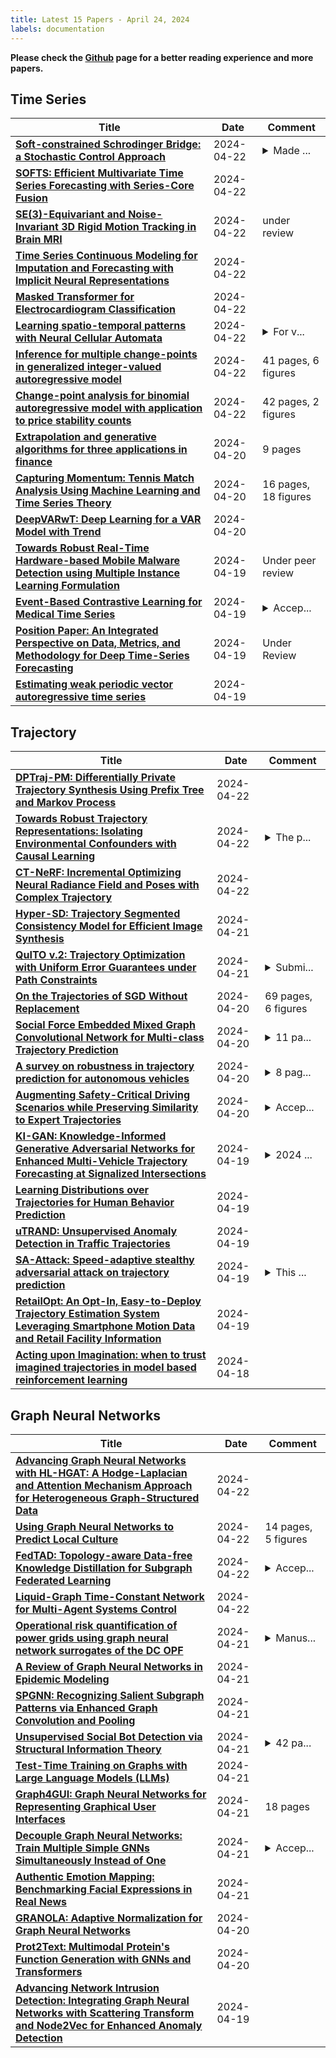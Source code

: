 ```yaml
---
title: Latest 15 Papers - April 24, 2024
labels: documentation
---
```

**Please check the [Github](https://github.com/zezhishao/MTS_Daily_ArXiv) page for a better reading experience and more papers.**

## Time Series
| **Title** | **Date** | **Comment** |
| --- | --- | --- |
| **[Soft-constrained Schrodinger Bridge: a Stochastic Control Approach](http://arxiv.org/abs/2403.01717v2)** | 2024-04-22 | <details><summary>Made ...</summary><p>Made minor changes about the references. 38 pages, 7 figures. Accepted by AISTATS 2024</p></details> |
| **[SOFTS: Efficient Multivariate Time Series Forecasting with Series-Core Fusion](http://arxiv.org/abs/2404.14197v1)** | 2024-04-22 |  |
| **[SE(3)-Equivariant and Noise-Invariant 3D Rigid Motion Tracking in Brain MRI](http://arxiv.org/abs/2312.13534v2)** | 2024-04-22 | under review |
| **[Time Series Continuous Modeling for Imputation and Forecasting with Implicit Neural Representations](http://arxiv.org/abs/2306.05880v5)** | 2024-04-22 |  |
| **[Masked Transformer for Electrocardiogram Classification](http://arxiv.org/abs/2309.07136v2)** | 2024-04-22 |  |
| **[Learning spatio-temporal patterns with Neural Cellular Automata](http://arxiv.org/abs/2310.14809v2)** | 2024-04-22 | <details><summary>For v...</summary><p>For videos referenced in appendix, see: https://github.com/AlexDR1998/NCA/tree/main/Videos</p></details> |
| **[Inference for multiple change-points in generalized integer-valued autoregressive model](http://arxiv.org/abs/2404.13834v1)** | 2024-04-22 | 41 pages, 6 figures |
| **[Change-point analysis for binomial autoregressive model with application to price stability counts](http://arxiv.org/abs/2404.13825v1)** | 2024-04-22 | 42 pages, 2 figures |
| **[Extrapolation and generative algorithms for three applications in finance](http://arxiv.org/abs/2404.13355v1)** | 2024-04-20 | 9 pages |
| **[Capturing Momentum: Tennis Match Analysis Using Machine Learning and Time Series Theory](http://arxiv.org/abs/2404.13300v1)** | 2024-04-20 | 16 pages, 18 figures |
| **[DeepVARwT: Deep Learning for a VAR Model with Trend](http://arxiv.org/abs/2209.10587v4)** | 2024-04-20 |  |
| **[Towards Robust Real-Time Hardware-based Mobile Malware Detection using Multiple Instance Learning Formulation](http://arxiv.org/abs/2404.13125v1)** | 2024-04-19 | Under peer review |
| **[Event-Based Contrastive Learning for Medical Time Series](http://arxiv.org/abs/2312.10308v3)** | 2024-04-19 | <details><summary>Accep...</summary><p>Accepted at Unifying Representations in Neural Models Workshop in NeurIPS 2023</p></details> |
| **[Position Paper: An Integrated Perspective on Data, Metrics, and Methodology for Deep Time-Series Forecasting](http://arxiv.org/abs/2310.07446v3)** | 2024-04-19 | Under Review |
| **[Estimating weak periodic vector autoregressive time series](http://arxiv.org/abs/2404.12684v1)** | 2024-04-19 |  |

## Trajectory
| **Title** | **Date** | **Comment** |
| --- | --- | --- |
| **[DPTraj-PM: Differentially Private Trajectory Synthesis Using Prefix Tree and Markov Process](http://arxiv.org/abs/2404.14106v1)** | 2024-04-22 |  |
| **[Towards Robust Trajectory Representations: Isolating Environmental Confounders with Causal Learning](http://arxiv.org/abs/2404.14073v1)** | 2024-04-22 | <details><summary>The p...</summary><p>The paper has been accepted by IJCAI 2024</p></details> |
| **[CT-NeRF: Incremental Optimizing Neural Radiance Field and Poses with Complex Trajectory](http://arxiv.org/abs/2404.13896v1)** | 2024-04-22 |  |
| **[Hyper-SD: Trajectory Segmented Consistency Model for Efficient Image Synthesis](http://arxiv.org/abs/2404.13686v1)** | 2024-04-21 |  |
| **[$\mathsf{QuITO}$ $\textsf{v.2}$: Trajectory Optimization with Uniform Error Guarantees under Path Constraints](http://arxiv.org/abs/2404.13681v1)** | 2024-04-21 | <details><summary>Submi...</summary><p>Submitted; 35 pages, 15 figures</p></details> |
| **[On the Trajectories of SGD Without Replacement](http://arxiv.org/abs/2312.16143v2)** | 2024-04-20 | 69 pages, 6 figures |
| **[Social Force Embedded Mixed Graph Convolutional Network for Multi-class Trajectory Prediction](http://arxiv.org/abs/2404.13378v1)** | 2024-04-20 | <details><summary>11 pa...</summary><p>11 pages,3 figures, published to IEEE Transactions on Intelligent vehicles</p></details> |
| **[A survey on robustness in trajectory prediction for autonomous vehicles](http://arxiv.org/abs/2402.01397v3)** | 2024-04-20 | <details><summary>8 pag...</summary><p>8 pages, 1 figure, 1 table</p></details> |
| **[Augmenting Safety-Critical Driving Scenarios while Preserving Similarity to Expert Trajectories](http://arxiv.org/abs/2404.13347v1)** | 2024-04-20 | <details><summary>Accep...</summary><p>Accepted to 35th IEEE Intelligent Vehicles Symposium, 2024</p></details> |
| **[KI-GAN: Knowledge-Informed Generative Adversarial Networks for Enhanced Multi-Vehicle Trajectory Forecasting at Signalized Intersections](http://arxiv.org/abs/2404.11181v2)** | 2024-04-19 | <details><summary>2024 ...</summary><p>2024 CVPR AICity Workshop</p></details> |
| **[Learning Distributions over Trajectories for Human Behavior Prediction](http://arxiv.org/abs/2304.05166v4)** | 2024-04-19 |  |
| **[uTRAND: Unsupervised Anomaly Detection in Traffic Trajectories](http://arxiv.org/abs/2404.12712v1)** | 2024-04-19 |  |
| **[SA-Attack: Speed-adaptive stealthy adversarial attack on trajectory prediction](http://arxiv.org/abs/2404.12612v1)** | 2024-04-19 | <details><summary>This ...</summary><p>This work is published in IEEE IV Symposium</p></details> |
| **[RetailOpt: An Opt-In, Easy-to-Deploy Trajectory Estimation System Leveraging Smartphone Motion Data and Retail Facility Information](http://arxiv.org/abs/2404.12548v1)** | 2024-04-19 |  |
| **[Acting upon Imagination: when to trust imagined trajectories in model based reinforcement learning](http://arxiv.org/abs/2105.05716v5)** | 2024-04-18 |  |

## Graph Neural Networks
| **Title** | **Date** | **Comment** |
| --- | --- | --- |
| **[Advancing Graph Neural Networks with HL-HGAT: A Hodge-Laplacian and Attention Mechanism Approach for Heterogeneous Graph-Structured Data](http://arxiv.org/abs/2403.06687v2)** | 2024-04-22 |  |
| **[Using Graph Neural Networks to Predict Local Culture](http://arxiv.org/abs/2402.17905v3)** | 2024-04-22 | 14 pages, 5 figures |
| **[FedTAD: Topology-aware Data-free Knowledge Distillation for Subgraph Federated Learning](http://arxiv.org/abs/2404.14061v1)** | 2024-04-22 | <details><summary>Accep...</summary><p>Accepted by IJCAI 2024</p></details> |
| **[Liquid-Graph Time-Constant Network for Multi-Agent Systems Control](http://arxiv.org/abs/2404.13982v1)** | 2024-04-22 |  |
| **[Operational risk quantification of power grids using graph neural network surrogates of the DC OPF](http://arxiv.org/abs/2311.03661v2)** | 2024-04-21 | <details><summary>Manus...</summary><p>Manuscript submitted to IEEE Transactions on Power Systems</p></details> |
| **[A Review of Graph Neural Networks in Epidemic Modeling](http://arxiv.org/abs/2403.19852v3)** | 2024-04-21 |  |
| **[SPGNN: Recognizing Salient Subgraph Patterns via Enhanced Graph Convolution and Pooling](http://arxiv.org/abs/2404.13655v1)** | 2024-04-21 |  |
| **[Unsupervised Social Bot Detection via Structural Information Theory](http://arxiv.org/abs/2404.13595v1)** | 2024-04-21 | <details><summary>42 pa...</summary><p>42 pages, 12 figures, accepted for publication in Transactions on Information Systems</p></details> |
| **[Test-Time Training on Graphs with Large Language Models (LLMs)](http://arxiv.org/abs/2404.13571v1)** | 2024-04-21 |  |
| **[Graph4GUI: Graph Neural Networks for Representing Graphical User Interfaces](http://arxiv.org/abs/2404.13521v1)** | 2024-04-21 | 18 pages |
| **[Decouple Graph Neural Networks: Train Multiple Simple GNNs Simultaneously Instead of One](http://arxiv.org/abs/2304.10126v2)** | 2024-04-21 | <details><summary>Accep...</summary><p>Accepted by IEEE Transactions on Pattern Analysis and Machine Intelligence</p></details> |
| **[Authentic Emotion Mapping: Benchmarking Facial Expressions in Real News](http://arxiv.org/abs/2404.13493v1)** | 2024-04-21 |  |
| **[GRANOLA: Adaptive Normalization for Graph Neural Networks](http://arxiv.org/abs/2404.13344v1)** | 2024-04-20 |  |
| **[Prot2Text: Multimodal Protein's Function Generation with GNNs and Transformers](http://arxiv.org/abs/2307.14367v3)** | 2024-04-20 |  |
| **[Advancing Network Intrusion Detection: Integrating Graph Neural Networks with Scattering Transform and Node2Vec for Enhanced Anomaly Detection](http://arxiv.org/abs/2404.10800v2)** | 2024-04-19 |  |

